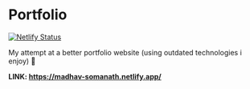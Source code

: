 # Portfolio
[![Netlify Status](https://api.netlify.com/api/v1/badges/d5d0a7a5-9e40-4eca-a9ab-a9588e43d4fd/deploy-status)](https://app.netlify.com/sites/madhav-somanath/deploys)

My attempt at a better portfolio website (using outdated technologies i enjoy) 🚀

**LINK: https://madhav-somanath.netlify.app/** 
